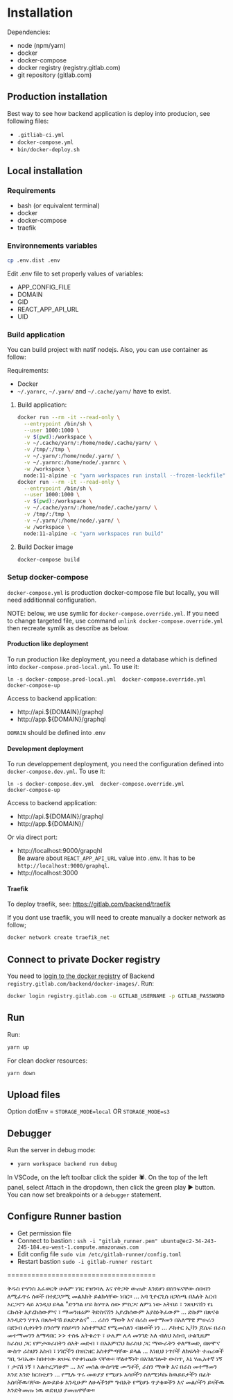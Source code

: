 # Installation

Dependencies:

- node (npm/yarn)
- docker
- docker-compose
- docker registry (registry.gitlab.com)
- git repository (gitlab.com)

## Production installation

Best way to see how backend application is deploy into producion, see following files:
* `.gitliab-ci.yml`
* `docker-compose.yml`
* `bin/docker-deploy.sh`

## Local installation

### Requirements

* bash (or equivalent terminal)
* docker
* docker-compose
* traefik

### Environnements variables

```bash
cp .env.dist .env
```

Edit .env file to set properly values of variables:
* APP_CONFIG_FILE
* DOMAIN
* GID
* REACT_APP_API_URL
* UID

### Build application

You can build project with natif nodejs. Also, you can use container as follow: 

Requirements:
* Docker
* `~/.yarnrc`, `~/.yarn/` and `~/.cache/yarn/` have to exist.

1. Build application:
    ```bash
    docker run --rm -it --read-only \
      --entrypoint /bin/sh \
      --user 1000:1000 \
      -v $(pwd):/workspace \
      -v ~/.cache/yarn/:/home/node/.cache/yarn/ \
      -v /tmp/:/tmp \
      -v ~/.yarn/:/home/node/.yarn/ \
      -v ~/.yarnrc:/home/node/.yarnrc \
      -w /workspace \
      node:11-alpine -c "yarn workspaces run install --frozen-lockfile"
    docker run --rm -it --read-only \
      --entrypoint /bin/sh \
      --user 1000:1000 \
      -v $(pwd):/workspace \
      -v ~/.cache/yarn/:/home/node/.cache/yarn/ \
      -v /tmp/:/tmp \
      -v ~/.yarn/:/home/node/.yarn/ \
      -w /workspace \
      node:11-alpine -c "yarn workspaces run build"
    ```
2. Build Docker image
    ```bash
    docker-compose build
    ```

### Setup docker-compose

`docker-compose.yml` is production docker-compose file but locally, you will need additionnal configuration.

NOTE: below, we use symlic for `docker-compose.override.yml`. If you need to change targeted file, use command `unlink docker-compose.override.yml` then recreate symlik as describe as below.

#### Production like deployment

To run production like deployment, you need a database which is defined into `docker-compose.prod-local.yml`.
To use it:

```
ln -s docker-compose.prod-local.yml  docker-compose.override.yml
docker-compose-up
```

Access to backend application:
* http://api.${DOMAIN}/graphql
* http://app.${DOMAIN}/graphql

`DOMAIN` should be defined into .env

#### Development deployment

To run developpement deployment, you need the configuration defined into `docker-compose.dev.yml`.
To use it:

```
ln -s docker-compose.dev.yml  docker-compose.override.yml
docker-compose-up
```

Access to backend application:
* http://api.${DOMAIN}/graphql
* http://app.${DOMAIN}/

Or via direct port:
* http://localhost:9000/grapqhl  
  Be aware about `REACT_APP_API_URL` value into .env. It has to be `http://localhost:9000/graphql`.
* http://localhost:3000 


#### Traefik

To deploy traefik, see: https://gitlab.com/backend/traefik

If you dont use traefik, you will need to create manually a docker network as follow;

``` bash
docker network create traefik_net
```

## Connect to private Docker registry

You need to [login to the docker registry](https://docs.docker.com/engine/reference/commandline/login/) of Backend `registry.gitlab.com/backend/docker-images/`. Run:

``` bash
docker login registry.gitlab.com -u GITLAB_USERNAME -p GITLAB_PASSWORD
```

## Run

Run:

``` bash
yarn up
```

For clean docker resources:

``` bash
yarn down
```

## Upload files

Option dotEnv = `STORAGE_MODE=local` OR `STORAGE_MODE=s3`

## Debugger

Run the server in debug mode:

- `yarn workspace backend run debug`

In VSCode, on the left toolbar click the spider 🕷. On the top of the left panel, select Attach in the dropdown, then click the green play ▶️ button. You can now set breakpoints or a `debugger` statement.

## Configure Runner bastion

- Get permission file
- Connect to bastion :
`ssh -i "gitlab_runner.pem" ubuntu@ec2-34-243-245-184.eu-west-1.compute.amazonaws.com`
- Edit config file
`sudo vim /etc/gitlab-runner/config.toml`
- Restart bastion
`sudo -i gitlab-runner restart`



=====================================

ቅዱስ ዮሃንስ አፈወርቅ ሁሉም ነገር የዝንባሌ እና የትጋት ውጤት እንደሆነ በስንፍናቸው ሰበብን ለሚፈጥሩ ሰወች በተደጋጋሚ መልእክት ይልክላቸው ነበር። ... አባ ጊዮርጊስ ዘጋስጫ በእለት አርብ አርጋኖን ላይ እንዲህ ይላል "ድንግል ሆይ ከሃጥእ ሰው ምስጋና ለምኔ ነው አትበይ ፣ ንጽህናሽን የኔ ርኩሰት አያረክሰውምና ፣ ማመንዘሬም ቅድስናሽን አያረክሰውም አያስነቅፈውም ... ድኩም በጽናቱ እንዲድን ሃጥእ በጸሎትሽ ይጸድቃልና" ... ራስን ማወቅ እና በራስ መተማመን በአለማዊ ምሁራን በደንብ ሲቀነቅን ስንሰማ የሰይጣን አስተምህሮ የሚመስለን ብዙወች ነን ... ዶክተር ኢቫን ጆሴፍ በራስ መተማመንን ለማዳበር >> ተስፋ አትቁረጥ ፣ ሁሌም ሌላ መንገድ አለ ብለህ አስብ, ሁልጊዜም ከራስህ ጋር የምታወራበትን ሰአት መድብ ፣ በአእምሮህ ከራስህ ጋር ማውራትን ተለማመድ, በጽሞና ውስጥ ራስህን አስብ ፣ ነገሮችን በዝርዝር አስቀምጣቸው ይላል ... እነዚህ ነጥቦች ለክፍላት ተጠሪወች ግቢ ጉባኤው ከበተነው ጽሁፍ የተቀነጨቡ ናቸው። ቸልተኝነት በአገልግሎት ውስጥ, እኔ ሃጢአተኛ ነኝ ፣ ታናሽ ነኝ ፣ አልተረጋገሁም ... እና መሰል ውስጣዊ ሙግቶች, ራስን ማወቅ እና በራስ መተማመን እንደ አንድ ክርስቲያን ... የሚሉ ጥሩ መወያያ የሚሆኑ አሳቦችን ስለሚነካኩ ከዉይይታችን በፊት አስባችዉባቸው ለውይይቱ እንዲሁም ለሁላችንም ግብአት የሚሆኑ ጥያቄወችን እና መልሶችን ይዛችዉ እንድትመጡ ነዉ ወድዚህ ያመጠዋቸው። 